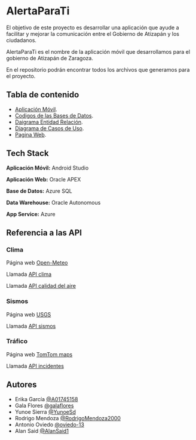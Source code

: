 
# AlertaParaTi

El objetivo de este proyecto es desarrollar una aplicación que ayude a facilitar y mejorar la comunicación entre el Gobierno de Atizapán y los ciudadanos.

AlertaParaTi es el nombre de la aplicación móvil que desarrollamos para el gobierno de Atizapán de Zaragoza. 

En el repositorio podrán encontrar todos los archivos que generamos para el proyecto.



## Tabla de contenido

- [Aplicación Móvil](/AplicaciónMovil).
- [Codigos de las Bases de Datos](/CodigosABasesDeDatos).
- [Daigrama Entidad Relación](/DiagramaEntidadRelaciónAlertaParati.pdf).
- [Diagrama de Casos de Uso](/DiagramaCasosDeUso.png).
- [Pagina Web](/PaginaWeb.txt).

## Tech Stack
**Aplicación Móvil:** Android Studio

**Aplicación Web:** Oracle APEX

**Base de Datos:** Azure SQL

**Data Warehouse:** Oracle Autonomous

**App Service:** Azure


## Referencia a las API 

### Clima
Página web [Open-Meteo](https://open-meteo.com/en)

  Llamada [API clima](https://api.open-meteo.com/v1/forecast?latitude=19.56&longitude=-99.18&hourly=temperature_2m,rain)

  Llamada [API calidad del aire](https://air-quality-api.open-meteo.com/v1/air-quality?latitude=19.56&longitude=-99.18&hourly=carbon_monoxide,uv_index&timezone=auto)


### Sismos
Página web [USGS](https://earthquake.usgs.gov/fdsnws/event/1/)

  Llamada [API sismos](https://earthquake.usgs.gov/fdsnws/event/1/query?format=geojson&starttime=2022-09-01&endtime=2022-10-01&latitude=19.5944359&longitude=-99.2257701&maxradiuskm=1000&minmagnitude=5&orderby=time)

### Tráfico
Página web [TomTom maps](https://developer.tomtom.com/)

  Llamada [API incidentes](https://api.tomtom.com/traffic/services/5/incidentDetails?key=Vb6ondp3xGc8STqcndUjrqJcoeKIPMxg&bbox=-99.336542,19.522352,-99.213403,19.613057&fields={incidents{type,geometry{type,coordinates},properties{id,iconCategory,startTime,endTime,from,to}}}&language=en-GB&t=1111&timeValidityFilter=present&categoryFilter=1,2,3,4,6,8,9,11,14)


## Autores

- Erika García [@A01745158](https://github.com/A01745158)
- Gala Flores [@galaflores](https://github.com/galaflores)
- Yunoe Sierra [@YunoeSd](https://github.com/YunoeSd)
- Rodrigo Mendoza [@RodrigoMendoza2000](https://github.com/RodrigoMendoza2000)
- Antonio Oviedo [@oviedo-13](https://github.com/oviedo-13)
- Alan Said [@AlanSaid1](https://github.com/AlanSaid1)


